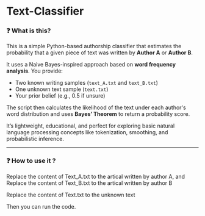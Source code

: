 # Text-Classifier

### ❓ What is this?

This is a simple Python-based authorship classifier that estimates the probability that a given piece of text was written by **Author A** or **Author B**.

It uses a Naive Bayes-inspired approach based on **word frequency analysis**. You provide:
- Two known writing samples (`text_A.txt` and `text_B.txt`)
- One unknown text sample (`text.txt`)
- Your prior belief (e.g., 0.5 if unsure)

The script then calculates the likelihood of the text under each author's word distribution and uses **Bayes’ Theorem** to return a probability score.

It’s lightweight, educational, and perfect for exploring basic natural language processing concepts like tokenization, smoothing, and probabilistic inference.

---

### ❓ How to use it ?

Replace the content of Text_A.txt to the artical written by author A, and Replace the content of Text_B.txt to the artical written by author B

Replace the content of Text.txt to the unknown text

Then you can run the code.

